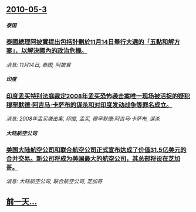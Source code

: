 ## [2010-05-3](/news/2010/05/3/index.md)

##### 泰国
### [ 泰國總理阿披實提出包括計劃於11月14日舉行大選的「五點和解方案」，以解決國內的政治危機。](/news/2010/05/3/泰國總理阿披實提出包括計劃於11月14日舉行大選的-五點和解方案-以解決國內的政治危機.md)
_消息: 11月14日, 泰国, 阿披實_

##### 印度
### [ 印度孟买特别法庭裁定2008年孟买恐怖袭击案唯一现场被活捉的疑犯穆罕默德·阿吉马·卡萨布的谋杀和对印度发动战争等罪名成立。](/news/2010/05/3/印度孟买特别法庭裁定2008年孟买恐怖袭击案唯一现场被活捉的疑犯穆罕默德-阿吉马-卡萨布的谋杀和对印度发动战争等罪名成.md)
_消息: 2008年孟买袭击案, 印度, 孟买, 穆罕默德·阿吉马·卡萨布, 谋杀_

##### 大陆航空公司
### [ 美国大陆航空公司和联合航空公司正式宣布达成了价值31.5亿美元的合并交易。新公司将成为美国最大的航空公司，其总部将设在芝加哥。](/news/2010/05/3/美国大陆航空公司和联合航空公司正式宣布达成了价值315亿美元的合并交易-新公司将成为美国最大的航空公司-其总部将设在.md)
_消息: 大陆航空公司, 联合航空公司, 芝加哥_

## [前一天...](/news/2010/05/2/index.md)

